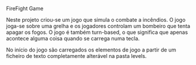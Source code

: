 FireFight Game

Neste projeto criou-se um jogo que simula o combate a incêndios.
O jogo joga-se sobre uma grelha e os jogadores controlam um bombeiro que tenta apagar os fogos. 
O jogo é também turn-based, o que significa que apenas acontece alguma coisa quando se carrega numa tecla.

No início do jogo são carregados os elementos de jogo a partir de um ficheiro de texto completamente alterável na pasta levels.
